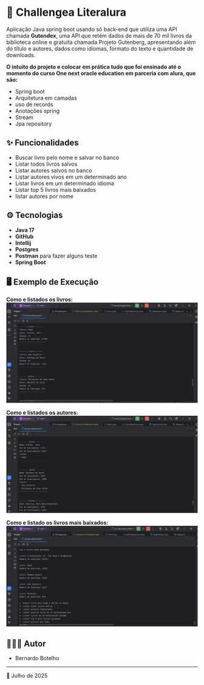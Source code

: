 # 🔄 Challengea Literalura

Aplicação Java spring boot usando só back-end que utiliza uma API chamada <b>Gutendex</b>, uma API que retém dados de mais de 70 mil livros da biblioteca online e gratuita chamada Projeto Gutenberg, apresentando além do título e autores, dados como idiomas, formato do texto e quantidade de downloads.

**O intuito do projeto e colocar em prática tudo que foi ensinado até o momento do curso One next oracle education em parceria com alura, que são:**
- Spring boot
- Arquitetura em camadas
- uso de records
- Anotações spring
- Stream
- Jpa repository

## ✨ Funcionalidades

- Buscar livro pelo nome e salvar no banco
- Listar todos livros salvos
- Listar autores salvos no banco
- Listar autores vivos em um determinado ano
- Listar livros em um determinado idioma
- Listar top 5 livros mais baixados
- listar autores por nome

## ⚙️ Tecnologias

- **Java 17**
- **GitHub**
- **Intellij**
- **Postgres**
- **Postman** para fazer alguns teste
- **Spring Boot**

## 🖥️ Exemplo de Execução
**Como e listados os livros:**
![](Imagens/lista-livros.png)




**Como e listados os autores:**
![](Imagens/lista-autores.png)




**Como e listado os livros mais baixados:**
![](Imagens/livros-mais-baixados.png)
## 👨🏻‍💻 Autor

- Bernardo Botelho

---

📅 Julho de 2025

